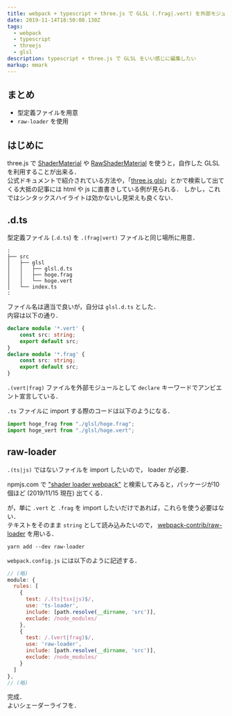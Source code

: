 ```yaml
---
title: webpack + typescript + three.js で GLSL (.frag|.vert) を外部モジュールとして import する
date: 2019-11-14T18:50:08.130Z
tags:
  - webpack
  - typescript
  - threejs
  - glsl
description: typescript + three.js で GLSL をいい感じに編集したい
markup: mmark
---
```

## まとめ

 - 型定義ファイルを用意
 - `raw-loader` を使用


## はじめに
three.js で [ShaderMaterial](https://threejs.org/docs/#api/en/materials/ShaderMaterial) や [RawShaderMaterial](https://threejs.org/docs/#api/en/materials/RawShaderMaterial) を使うと，自作した GLSL を利用することが出来る．  
公式ドキュメントで紹介されている方法や，「[three.js glsl](https://lmgtfy.com/?q=three.js+glsl&s=g)」とかで検索して出てくる大抵の記事には html や js に直書きしている例が見られる．
しかし，これではシンタックスハイライトは効かないし見栄えも良くない．


## .d.ts

型定義ファイル (`.d.ts`) を `.(frag|vert)` ファイルと同じ場所に用意． 
```
:
├── src
│   ├── glsl
│   │   ├── glsl.d.ts
│   │   ├── hoge.frag
│   │   └── hoge.vert
│   └── index.ts
:
```
 
ファイル名は適当で良いが，自分は `glsl.d.ts` とした．  
内容は以下の通り．
```ts
declare module '*.vert' {
    const src: string;
    export default src;
}
declare module '*.frag' {
    const src: string;
    export default src;
}
```
`.(vert|frag)` ファイルを外部モジュールとして `declare` キーワードでアンビエント宣言している．

`.ts` ファイルに import する際のコードは以下のようになる．
```ts
import hoge_frag from "./glsl/hoge.frag";
import hoge_vert from "./glsl/hoge.vert";
```

## raw-loader

`.(ts|js)` ではないファイルを import したいので， loader が必要．

npmjs.com で ["shader loader webpack"](https://www.npmjs.com/search?q=shader%20loader%20webpack) と検索してみると，パッケージが10個ほど (2019/11/15 現在) 出てくる．  

が，単に `.vert` と `.frag` を import したいだけであれば，これらを使う必要はない．   
テキストをそのまま `string` として読み込みたいので， [webpack-contrib/raw-loader](https://github.com/webpack-contrib/raw-loader) を用いる．

```shell
yarn add --dev raw-loader
```

`webpack.config.js` には以下のように記述する．
```js
// (略)
module: {
  rules: [
    {
      test: /.(ts|tsx|js)$/,
      use: 'ts-loader',
      include: [path.resolve(__dirname, 'src')],
      exclude: /node_modules/
    },
    {
      test: /.(vert|frag)$/,
      use: 'raw-loader',
      include: [path.resolve(__dirname, 'src')],
      exclude: /node_modules/
    }
  ]
},
// (略)
```

完成．  
よいシェーダーライフを．
